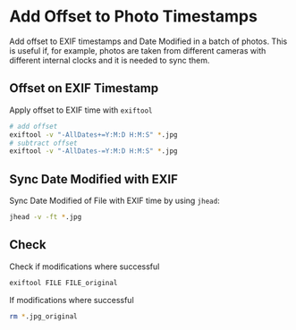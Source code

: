 # Add Offset to Photo Timestamps

Add offset to EXIF timestamps and Date Modified in a batch of photos.
This is useful if, for example, photos are taken from different cameras with
different internal clocks and it is needed to sync them.

## Offset on EXIF Timestamp
Apply offset to EXIF time with `exiftool`
```bash
# add offset
exiftool -v "-AllDates+=Y:M:D H:M:S" *.jpg
# subtract offset
exiftool -v "-AllDates-=Y:M:D H:M:S" *.jpg
```

## Sync Date Modified with EXIF
Sync Date Modified of File with EXIF time by using `jhead`:
```bash
jhead -v -ft *.jpg
```

## Check
Check if modifications where successful
```bash
exiftool FILE FILE_original
```
If modifications where successful
```bash
rm *.jpg_original
```
